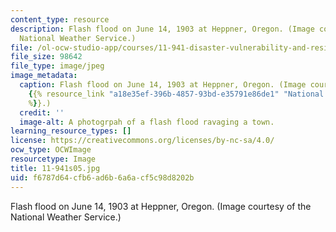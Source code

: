 ```yaml
---
content_type: resource
description: Flash flood on June 14, 1903 at Heppner, Oregon. (Image courtesy of the
  National Weather Service.)
file: /ol-ocw-studio-app/courses/11-941-disaster-vulnerability-and-resilience-spring-2005/f6787d64cfb6ad6b6a6acf5c98d8202b_11-941s05.jpg
file_size: 98642
file_type: image/jpeg
image_metadata:
  caption: Flash flood on June 14, 1903 at Heppner, Oregon. (Image courtesy of the
    {{% resource_link "a18e35ef-396b-4857-93bd-e35791e86de1" "National Weather Service"
    %}}.)
  credit: ''
  image-alt: A photogrpah of a flash flood ravaging a town.
learning_resource_types: []
license: https://creativecommons.org/licenses/by-nc-sa/4.0/
ocw_type: OCWImage
resourcetype: Image
title: 11-941s05.jpg
uid: f6787d64-cfb6-ad6b-6a6a-cf5c98d8202b
---
```

Flash flood on June 14, 1903 at Heppner, Oregon. (Image courtesy of the National Weather Service.)